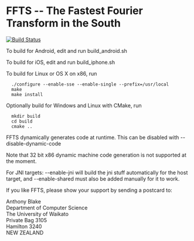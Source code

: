 # FFTS -- The Fastest Fourier Transform in the South

[![Build Status](https://travis-ci.org/linkotec/ffts.svg?branch=master)](https://travis-ci.org/linkotec/ffts)

To build for Android, edit and run build_android.sh

To build for iOS, edit and run build_iphone.sh 

To build for Linux or OS X on x86, run 
```
  ./configure --enable-sse --enable-single --prefix=/usr/local
  make
  make install
```
Optionally build for Windows and Linux with CMake, run
```
  mkdir build
  cd build
  cmake ..
```
FFTS dynamically generates code at runtime. This can be disabled with 
--disable-dynamic-code

Note that 32 bit x86 dynamic machine code generation is not supported at the moment.

For JNI targets: --enable-jni will build the jni stuff automatically for
the host target, and --enable-shared must also be added manually for it to
work.

If you like FFTS, please show your support by sending a postcard to:

Anthony Blake<br>
Department of Computer Science<br>
The University of Waikato<br>
Private Bag 3105<br>
Hamilton 3240<br>
NEW ZEALAND
